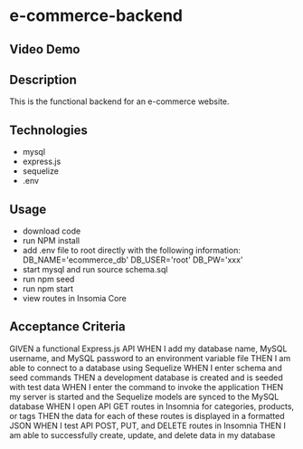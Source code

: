 # e-commerce-backend

## Video Demo

## Description
This is the functional backend for an e-commerce website.

## Technologies
- mysql
- express.js
- sequelize
- .env

## Usage
- download code 
- run NPM install
- add .env file to root directly with the following information:
    DB_NAME='ecommerce_db'
    DB_USER='root'
    DB_PW='xxx'
- start mysql and run source schema.sql
- run npm seed
- run npm start
- view routes in Insomia Core

## Acceptance Criteria
GIVEN a functional Express.js API
WHEN I add my database name, MySQL username, and MySQL password to an environment variable file
THEN I am able to connect to a database using Sequelize
WHEN I enter schema and seed commands
THEN a development database is created and is seeded with test data
WHEN I enter the command to invoke the application
THEN my server is started and the Sequelize models are synced to the MySQL database
WHEN I open API GET routes in Insomnia for categories, products, or tags
THEN the data for each of these routes is displayed in a formatted JSON
WHEN I test API POST, PUT, and DELETE routes in Insomnia
THEN I am able to successfully create, update, and delete data in my database

